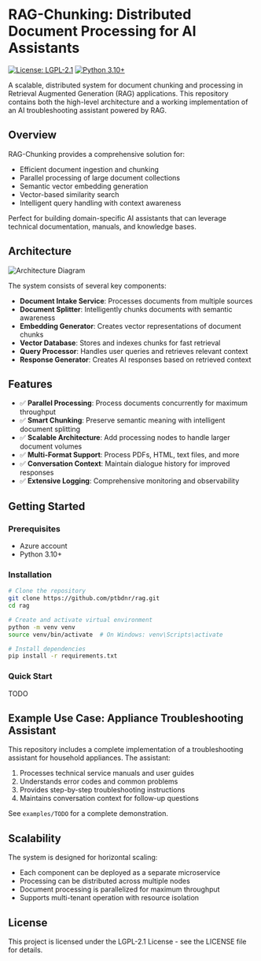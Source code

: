 # RAG-Chunking: Distributed Document Processing for AI Assistants

[![License: LGPL-2.1](https://img.shields.io/badge/License-LGPL-yellow.svg)]([https://opensource.org/licenses/MIT](https://www.gnu.org/licenses/old-licenses/lgpl-2.1.en.html))
[![Python 3.10+](https://img.shields.io/badge/python-3.10+-blue.svg)](https://www.python.org/downloads/)

A scalable, distributed system for document chunking and processing in Retrieval Augmented Generation (RAG) applications. This repository contains both the high-level architecture and a working implementation of an AI troubleshooting assistant powered by RAG.

## Overview

RAG-Chunking provides a comprehensive solution for:

- Efficient document ingestion and chunking
- Parallel processing of large document collections
- Semantic vector embedding generation
- Vector-based similarity search
- Intelligent query handling with context awareness

Perfect for building domain-specific AI assistants that can leverage technical documentation, manuals, and knowledge bases.

## Architecture

![Architecture Diagram](https://github.com/ptbdnr/rag/blob/main/rag-hld_v01.png)

The system consists of several key components:

- **Document Intake Service**: Processes documents from multiple sources
- **Document Splitter**: Intelligently chunks documents with semantic awareness
- **Embedding Generator**: Creates vector representations of document chunks
- **Vector Database**: Stores and indexes chunks for fast retrieval
- **Query Processor**: Handles user queries and retrieves relevant context
- **Response Generator**: Creates AI responses based on retrieved context

## Features

- ✅ **Parallel Processing**: Process documents concurrently for maximum throughput
- ✅ **Smart Chunking**: Preserve semantic meaning with intelligent document splitting
- ✅ **Scalable Architecture**: Add processing nodes to handle larger document volumes
- ✅ **Multi-Format Support**: Process PDFs, HTML, text files, and more
- ✅ **Conversation Context**: Maintain dialogue history for improved responses
- ✅ **Extensive Logging**: Comprehensive monitoring and observability

## Getting Started

### Prerequisites

- Azure account
- Python 3.10+

### Installation

```bash
# Clone the repository
git clone https://github.com/ptbdnr/rag.git
cd rag

# Create and activate virtual environment
python -m venv venv
source venv/bin/activate  # On Windows: venv\Scripts\activate

# Install dependencies
pip install -r requirements.txt
```

### Quick Start

TODO

## Example Use Case: Appliance Troubleshooting Assistant

This repository includes a complete implementation of a troubleshooting assistant for household appliances. The assistant:

1. Processes technical service manuals and user guides
2. Understands error codes and common problems
3. Provides step-by-step troubleshooting instructions
4. Maintains conversation context for follow-up questions

See `examples/TODO` for a complete demonstration.

## Scalability

The system is designed for horizontal scaling:

- Each component can be deployed as a separate microservice
- Processing can be distributed across multiple nodes
- Document processing is parallelized for maximum throughput
- Supports multi-tenant operation with resource isolation

## License

This project is licensed under the LGPL-2.1 License - see the LICENSE file for details.

